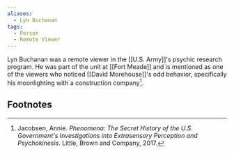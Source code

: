 ```yaml
---
aliases:
  - Lyn Buchanan
tags:
  - Person
  - Remote Viewer
---
```

Lyn Buchanan was a remote viewer in the [[U.S. Army]]'s psychic research program. He was part of the unit at [[Fort Meade]] and is mentioned as one of the viewers who noticed [[David Morehouse]]'s odd behavior, specifically his moonlighting with a construction company[^1].

## Footnotes
[^1]: Jacobsen, Annie. *Phenomena: The Secret History of the U.S. Government's Investigations into Extrasensory Perception and Psychokinesis*. Little, Brown and Company, 2017.
